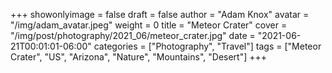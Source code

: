 +++
showonlyimage = false
draft = false
author = "Adam Knox"
avatar = "/img/adam_avatar.jpeg"
weight = 0
title = "Meteor Crater"
cover = "/img/post/photography/2021_06/meteor_crater.jpg"
date = "2021-06-21T00:01:01-06:00"
categories = ["Photography", "Travel"]
tags = ["Meteor Crater", "US", "Arizona", "Nature", "Mountains", "Desert"]
+++
<!--more-->
